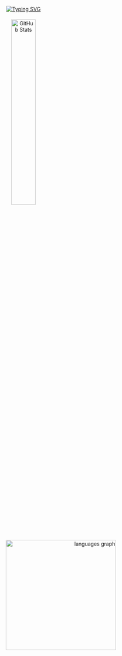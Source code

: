 <p align="center">
  <a href="https://git.io/typing-svg">
    <img src="https://readme-typing-svg.demolab.com?font=Fira+Code&pause=1000&color=AC0000&center=true&vCenter=true&width=435&lines=Welcome+to+my+page" alt="Typing SVG" />
  </a>
</p>

<p align="center" style="margin-top: 20px;">
  <img src="https://github-readme-stats.vercel.app/api?username=imlucaa&theme=shadow_red&show_icons=true" alt="GitHub Stats" width="36%" />
</p>

<p align="right">
  <img src="https://github-readme-stats.vercel.app/api/top-langs?username=imlucaa&locale=en&hide_title=false&layout=compact&card_width=100&langs_count=5&theme=shadow_red&hide_border=false" width="300" alt="languages graph" />
</p>
